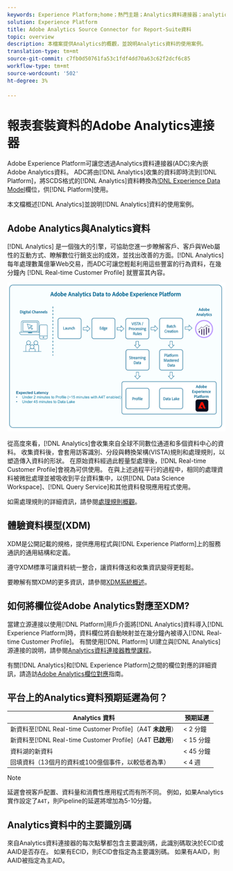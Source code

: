 ```yaml
---
keywords: Experience Platform;home；熱門主題；Analytics資料連接器；analytics;Analytics
solution: Experience Platform
title: Adobe Analytics Source Connector for Report-Suite資料
topic: overview
description: 本檔案提供Analytics的概觀，並說明Analytics資料的使用案例。
translation-type: tm+mt
source-git-commit: c7fb0d50761fa53c1fdf4dd70a63c62f2dcf6c85
workflow-type: tm+mt
source-wordcount: '502'
ht-degree: 3%

---
```



# 報表套裝資料的Adobe Analytics連接器

Adobe Experience Platform可讓您透過Analytics資料連接器(ADC)來內嵌Adobe Analytics資料。 ADC將由[!DNL Analytics]收集的資料即時流到[!DNL Platform]，將SCDS格式的[!DNL Analytics]資料轉換為[!DNL Experience Data Model](XDM)欄位，供[!DNL Platform]使用。

本文檔概述[!DNL Analytics]並說明[!DNL Analytics]資料的使用案例。

## Adobe Analytics與Analytics資料

[!DNL Analytics] 是一個強大的引擎，可協助您進一步瞭解客戶、客戶與Web屬性的互動方式、瞭解數位行銷支出的成效，並找出改善的方面。[!DNL Analytics] 每年處理數萬億筆Web交易，而ADC可讓您輕鬆利用這些豐富的行為資料，在幾分鐘內 [!DNL Real-time Customer Profile] 就豐富其內容。

![](./images/analytics-data-experience-platform.png)

從高度來看，[!DNL Analytics]會收集來自全球不同數位通道和多個資料中心的資料。 收集資料後，會套用訪客識別、分段與轉換架構(VISTA)規則和處理規則，以塑造傳入資料的形狀。 在原始資料經過此輕量型處理後，[!DNL Real-time Customer Profile]會視為可供使用。 在與上述過程平行的過程中，相同的處理資料被微批處理並被吸收到平台資料集中，以供[!DNL Data Science Workspace]、[!DNL Query Service]和其他資料發現應用程式使用。

如需處理規則的詳細資訊，請參閱[處理規則概觀](https://docs.adobe.com/content/help/zh-Hant/analytics/admin/admin-tools/processing-rules/processing-rules.html)。

## 體驗資料模型(XDM)

XDM是公開記載的規格，提供應用程式與[!DNL Experience Platform]上的服務通訊的通用結構和定義。

遵守XDM標準可讓資料統一整合，讓資料傳送和收集資訊變得更輕鬆。

要瞭解有關XDM的更多資訊，請參閱[XDM系統概述](../../../xdm/home.md)。

## 如何將欄位從Adobe Analytics對應至XDM?

當建立源連接以使用[!DNL Platform]用戶介面將[!DNL Analytics]資料導入[!DNL Experience Platform]時，資料欄位將自動映射並在幾分鐘內被導入[!DNL Real-time Customer Profile]。 有關使用[!DNL Platform] UI建立與[!DNL Analytics]源連接的說明，請參閱[Analytics資料連接器教學課程](../../tutorials/ui/create/adobe-applications/analytics.md)。

有關[!DNL Analytics]和[!DNL Experience Platform]之間的欄位對應的詳細資訊，請造訪[Adobe Analytics欄位對應](./mapping/analytics.md)指南。

## 平台上的Analytics資料預期延遲為何？

| Analytics 資料 | 預期延遲 |
| -------------- | ---------------- |
| 新資料至[!DNL Real-time Customer Profile]（A4T **未啟用**） | &lt; 2 分鐘 |
| 新資料至[!DNL Real-time Customer Profile]（A4T **已啟用**） | &lt; 15 分鐘 |
| 資料湖的新資料 | &lt; 45 分鐘 |
| 回填資料（13個月的資料或100億個事件，以較低者為準） | &lt; 4 週 |

>[!NOTE]
>
>延遲會視客戶配置、資料量和消費性應用程式而有所不同。 例如，如果Analytics實作設定了`A4T`，則Pipeline的延遲將增加為5-10分鐘。

## Analytics資料中的主要識別碼

來自Analytics資料連接器的每次點擊都包含主要識別碼，此識別碼取決於ECID或AAID是否存在。 如果有ECID，則ECID會指定為主要識別碼。 如果有AAID，則AAID被指定為主AID。